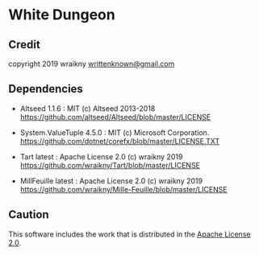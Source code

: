 # White Dungeon
## Credit
copyright 2019 wraikny
writtenknown@gmail.com


## Dependencies
* Altseed 1.1.6 : MIT (c) Altseed 2013-2018
  https://github.com/altseed/Altseed/blob/master/LICENSE

* System.ValueTuple 4.5.0 : MIT (c) Microsoft Corporation.
  https://github.com/dotnet/corefx/blob/master/LICENSE.TXT

* Tart latest : Apache License 2.0 (c) wraikny 2019
  https://github.com/wraikny/Tart/blob/master/LICENSE

* MillFeuille latest : Apache License 2.0 (c) wraikny 2019
  https://github.com/wraikny/Mille-Feuille/blob/master/LICENSE

## Caution
This software includes the work that is distributed in the [Apache License 2.0](http://www.apache.org/licenses/LICENSE-2.0).  